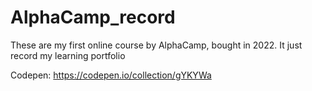 # AlphaCamp_record
These are my first online course by AlphaCamp, bought in 2022. 
It just record my learning portfolio

Codepen: https://codepen.io/collection/gYKYWa
